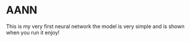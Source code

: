 # AANN
This is my very first neural network
the model is very simple and is shown when you run it
enjoy!
